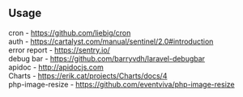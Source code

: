 ## Usage
cron - https://github.com/liebig/cron
<br/>
auth - https://cartalyst.com/manual/sentinel/2.0#introduction
<br/>
error report - https://sentry.io/
<br/>
debug bar  - https://github.com/barryvdh/laravel-debugbar
<br/>
apidoc - http://apidocjs.com
<br/>
Charts - https://erik.cat/projects/Charts/docs/4
<br/>
php-image-resize - https://github.com/eventviva/php-image-resize
 